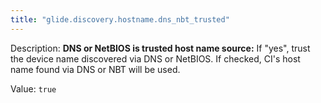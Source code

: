 ```yaml
---
title: "glide.discovery.hostname.dns_nbt_trusted"
---
```


Description: <b>DNS or NetBIOS is trusted host name source:</b> If "yes", trust the device name discovered via DNS or NetBIOS.  If checked, CI's host name found via DNS or NBT will be used.

Value: `true`